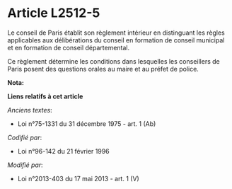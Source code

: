 # Article L2512-5

Le conseil de Paris établit son règlement intérieur en distinguant les règles applicables aux délibérations du conseil en
formation de conseil municipal et en formation de conseil départemental. 

Ce règlement détermine les conditions dans lesquelles les conseillers de Paris posent des questions orales au maire et au
préfet de police.

**Nota:**



**Liens relatifs à cet article**

_Anciens textes_:

  - Loi n°75-1331 du 31 décembre 1975 - art. 1 (Ab)

_Codifié par_:

  - Loi n°96-142 du 21 février 1996

_Modifié par_:

  - Loi n°2013-403 du 17 mai 2013 - art. 1 (V)
